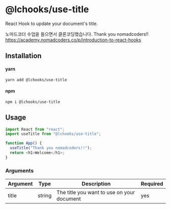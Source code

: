 # @lchooks/use-title

React Hook to update your document's title.

노마드코더 수업을 들으면서 클론코딩했습니다.
Thank you nomadcoders!!
https://academy.nomadcoders.co/p/introduction-to-react-hooks

## Installation

#### yarn

`yarn add @lchooks/use-title`

#### npm

`npm i @lchooks/use-title`

## Usage

```js
import React from "react";
import useTitle from "@lchooks/use-title";

function App() {
  useTitle("Thank you nomadcoders!!");
  return <h1>Welcome</h1>;
}
```

### Arguments

| Argument | Type   | Description                                | Required |
| -------- | ------ | ------------------------------------------ | -------- |
| title    | string | The title you want to use on your document | yes      |